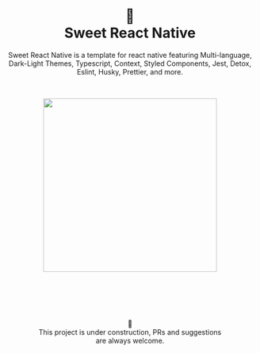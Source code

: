 <h1 align="center">
  🚀
  <br>
    Sweet React Native
  <br>
</h1>

<p align="center">Sweet React Native is a template for react native featuring Multi-language, Dark-Light Themes, Typescript, Context, Styled Components, Jest, Detox, Eslint, Husky, Prettier, and more.</p>

<br>

<p align="center">
    <img src="./src/assets/demo.gif" width="350" />
</p>

<br>
<br>
<br>
<br>
<p align="center">
    🚧
    <br>
    This project is under construction, PRs and suggestions<br>are always welcome.
</p>
